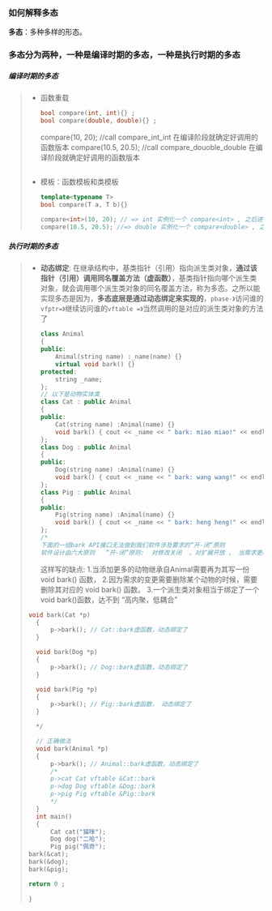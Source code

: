 ### 如何解释多态



**多态**：多种多样的形态。

### 多态分为两种，一种是编译时期的多态，一种是执行时期的多态



##### 编译时期的多态

> + 函数重载
>
>   ```C++
>   bool compare(int, int){} ; 
>   bool compare(double, double){} ;  
>   ```
>
>
>   compare(10, 20);  //call compare_int_int 在编译阶段就确定好调用的函数版本
>   compare(10.5, 20.5);  //call compare_douoble_double 在编译阶段就确定好调用的函数版本
>
>   ```
> 
> + 模板：函数模板和类模板
> 
>   ```C++
>   template<typename T>
>   bool compare(T a, T b){}
> 
>   compare<int>(10, 20); // => int 实例化一个 compare<int> , 之后进行编译
>   compare(10.5, 20.5); //=> double 实例化一个 compare<double> , 之后进行编译
>   ```



##### 执行时期的多态

> + **动态绑定**: 在继承结构中，基类指针（引用）指向派生类对象，**通过该指针（引用）调用同名覆盖方法（虚函数）**，基类指针指向哪个派生类对象，就会调用哪个派生类对象的同名覆盖方法，称为多态。之所以能实现多态是因为，**多态底层是通过动态绑定来实现的**，`pbase-》`访问谁的`vfptr=》`继续访问谁的`vftable =》`当然调用的是对应的派生类对象的方法了
>
>   ```C++
>   class Animal
>   {
>   public:
>   	Animal(string name) :_name(name) {}
>   	virtual void bark() {}
>   protected:
>   	string _name;
>   };
>   // 以下是动物实体类
>   class Cat : public Animal
>   {
>   public:
>   	Cat(string name) :Animal(name) {}
>   	void bark() { cout << _name << " bark: miao miao!" << endl; }
>   };
>   class Dog : public Animal
>   {
>   public:
>   	Dog(string name) :Animal(name) {}
>   	void bark() { cout << _name << " bark: wang wang!" << endl; }
>   };
>   class Pig : public Animal
>   {
>   public:
>   	Pig(string name) :Animal(name) {}
>   	void bark() { cout << _name << " bark: heng heng!" << endl; }
>   };
>   /*
>   下面的一组bark API接口无法做到我们软件涉及要求的“开-闭“原则
>   软件设计由六大原则   “开-闭“原则:  对修改关闭  ，对扩展开放 ， 当需求更改的时候，不能对原代码进行修改，只能为新的需求添加代码。
>   ```
>
>   这样写的缺点:
>   1.当添加更多的动物继承自Animal需要再为其写一份void bark() 函数，
>   2.因为需求的变更需要删除某个动物的时候，需要删除其对应的 void bark() 函数。
>   3.一个派生类对象相当于绑定了一个void bark()函数，达不到 “高内聚，低耦合”
>
> ```C++
> void bark(Cat *p)
>   {
>   	p->bark(); // Cat::bark虚函数，动态绑定了 
>   }
> 
>   void bark(Dog *p)
>   {
>   	p->bark(); // Dog::bark虚函数，动态绑定了 
>   }
> 
>   void bark(Pig *p)
>   {
>   	p->bark(); // Pig::bark虚函数， 动态绑定了
>   }
> 
>   */
> 
>   // 正确做法
>   void bark(Animal *p)
>   {
>   	p->bark(); // Animal::bark虚函数，动态绑定了 
>   	/*
>   	p->cat Cat vftable &Cat::bark
>   	p->dog Dog vftable &Dog::bark
>   	p->pig Pig vftable &Pig::bark
>   	*/
>   }
>   int main()
>   {
>   	Cat cat("猫咪");
>   	Dog dog("二哈");
>   	Pig pig("佩奇");
> bark(&cat);
> bark(&dog);
> bark(&pig);
> 
> return 0 ;
>      
> }
> ```



